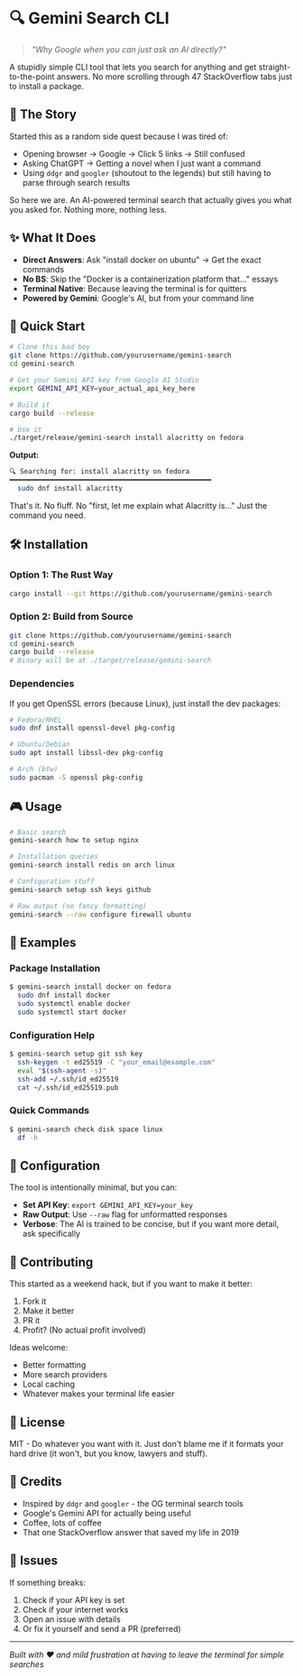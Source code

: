 # 🔍 Gemini Search CLI

> *"Why Google when you can just ask an AI directly?"*

A stupidly simple CLI tool that lets you search for anything and get straight-to-the-point answers. No more scrolling through 47 StackOverflow tabs just to install a package.

## 🎯 The Story

Started this as a random side quest because I was tired of:
- Opening browser → Google → Click 5 links → Still confused
- Asking ChatGPT → Getting a novel when I just want a command
- Using `ddgr` and `googler` (shoutout to the legends) but still having to parse through search results

So here we are. An AI-powered terminal search that actually gives you what you asked for. Nothing more, nothing less.

## ✨ What It Does

- **Direct Answers**: Ask "install docker on ubuntu" → Get the exact commands
- **No BS**: Skip the "Docker is a containerization platform that..." essays  
- **Terminal Native**: Because leaving the terminal is for quitters
- **Powered by Gemini**: Google's AI, but from your command line

## 🚀 Quick Start

```bash
# Clone this bad boy
git clone https://github.com/yourusername/gemini-search
cd gemini-search

# Get your Gemini API key from Google AI Studio
export GEMINI_API_KEY=your_actual_api_key_here

# Build it
cargo build --release

# Use it
./target/release/gemini-search install alacritty on fedora
```

**Output:**
```bash
🔍 Searching for: install alacritty on fedora
━━━━━━━━━━━━━━━━━━━━━━━━━━━━━━━━━━━━━━━━━━━━━━━━━━
  sudo dnf install alacritty
```

That's it. No fluff. No "first, let me explain what Alacritty is..." Just the command you need.

## 🛠 Installation

### Option 1: The Rust Way
```bash
cargo install --git https://github.com/yourusername/gemini-search
```

### Option 2: Build from Source
```bash
git clone https://github.com/yourusername/gemini-search
cd gemini-search
cargo build --release
# Binary will be at ./target/release/gemini-search
```

### Dependencies
If you get OpenSSL errors (because Linux), just install the dev packages:
```bash
# Fedora/RHEL
sudo dnf install openssl-devel pkg-config

# Ubuntu/Debian  
sudo apt install libssl-dev pkg-config

# Arch (btw)
sudo pacman -S openssl pkg-config
```

## 🎮 Usage

```bash
# Basic search
gemini-search how to setup nginx

# Installation queries
gemini-search install redis on arch linux

# Configuration stuff
gemini-search setup ssh keys github

# Raw output (no fancy formatting)
gemini-search --raw configure firewall ubuntu
```

## 🎨 Examples

### Package Installation
```bash
$ gemini-search install docker on fedora
  sudo dnf install docker
  sudo systemctl enable docker
  sudo systemctl start docker
```

### Configuration Help  
```bash
$ gemini-search setup git ssh key
  ssh-keygen -t ed25519 -C "your_email@example.com"
  eval "$(ssh-agent -s)"
  ssh-add ~/.ssh/id_ed25519
  cat ~/.ssh/id_ed25519.pub
```

### Quick Commands
```bash
$ gemini-search check disk space linux
  df -h
```

## 🔧 Configuration

The tool is intentionally minimal, but you can:

- **Set API Key**: `export GEMINI_API_KEY=your_key`
- **Raw Output**: Use `--raw` flag for unformatted responses
- **Verbose**: The AI is trained to be concise, but if you want more detail, ask specifically

## 🤝 Contributing

This started as a weekend hack, but if you want to make it better:

1. Fork it
2. Make it better
3. PR it
4. Profit? (No actual profit involved)

Ideas welcome:
- Better formatting
- More search providers
- Local caching
- Whatever makes your terminal life easier

## 📝 License

MIT - Do whatever you want with it. Just don't blame me if it formats your hard drive (it won't, but you know, lawyers and stuff).

## 🙏 Credits

- Inspired by `ddgr` and `googler` - the OG terminal search tools
- Google's Gemini API for actually being useful
- Coffee, lots of coffee
- That one StackOverflow answer that saved my life in 2019

## 🐛 Issues

If something breaks:
1. Check if your API key is set
2. Check if your internet works  
3. Open an issue with details
4. Or fix it yourself and send a PR (preferred)

---

*Built with ❤️ and mild frustration at having to leave the terminal for simple searches*
